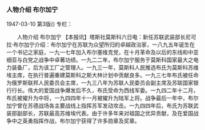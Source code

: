 ### 人物介绍  布尔加宁

1947-03-10
第3版()
专栏：

　　人物介绍
    布尔加宁
    【本报讯】塔斯社莫斯科六日电：新任苏联武装部长尼可拉·布尔加宁介绍：布尔加宁在苏联为众望所归的卓越政治家，一八九五年诞生在一个书记之家庭，一九一七年加入布尔塞维克党，在十月革命及以后的东线和中亚细亚与白党之战争中卓著功绩。一九二二年，布尔加宁服务于莫斯科国家最大之电力装备厂，后为该工厂之管理人。一九三一年，莫斯科人民推选布氏为莫斯科苏维埃主席，在执行普遍重建莫斯科之斯大林计划中贡献良多。一九三七年布氏被任命为俄罗斯联邦人民委员会主席，一九三八年为苏联人民委员会副主席及苏联国家银行行长。伟大的爱国战争爆发后不久，布氏受命为西线军委。一九四二年十二月，布氏被擢升为中将，一九四四年十一月被擢升为陆军上将。战争最后一年中，布尔加宁曾在苏德战场各主要战线上指挥苏军发动攻击。一九四四年后，布氏为苏联武装部副部长，苏联最高苏维埃代表。由于许多年来对祖国之优异贡献，及在爱国战争中之英勇指挥作战，布尔加宁获得了许多勋章及奖章。
